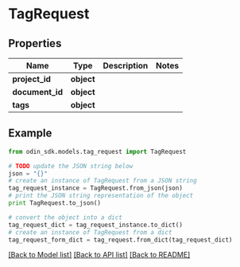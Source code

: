 # TagRequest


## Properties

Name | Type | Description | Notes
------------ | ------------- | ------------- | -------------
**project_id** | **object** |  | 
**document_id** | **object** |  | 
**tags** | **object** |  | 

## Example

```python
from odin_sdk.models.tag_request import TagRequest

# TODO update the JSON string below
json = "{}"
# create an instance of TagRequest from a JSON string
tag_request_instance = TagRequest.from_json(json)
# print the JSON string representation of the object
print TagRequest.to_json()

# convert the object into a dict
tag_request_dict = tag_request_instance.to_dict()
# create an instance of TagRequest from a dict
tag_request_form_dict = tag_request.from_dict(tag_request_dict)
```
[[Back to Model list]](../README.md#documentation-for-models) [[Back to API list]](../README.md#documentation-for-api-endpoints) [[Back to README]](../README.md)



